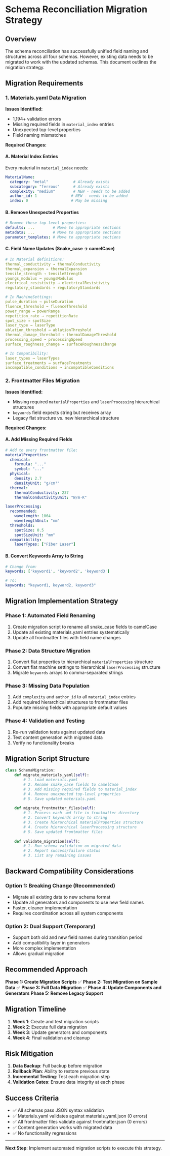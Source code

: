 # Schema Reconciliation Migration Strategy

## Overview

The schema reconciliation has successfully unified field naming and structures across all four schemas. However, existing data needs to be migrated to work with the updated schemas. This document outlines the migration strategy.

## Migration Requirements

### 1. Materials.yaml Data Migration

**Issues Identified:**
- 1,194+ validation errors
- Missing required fields in `material_index` entries
- Unexpected top-level properties
- Field naming mismatches

**Required Changes:**

#### A. Material Index Entries
Every material in `material_index` needs:
```yaml
MaterialName:
  category: "metal"           # Already exists
  subcategory: "ferrous"      # Already exists  
  complexity: "medium"        # NEW - needs to be added
  author_id: 1               # NEW - needs to be added
  index: 0                   # May be missing
```

#### B. Remove Unexpected Properties
```yaml
# Remove these top-level properties:
defaults: ...        # Move to appropriate sections
metadata: ...        # Move to appropriate sections  
parameter_templates: # Move to appropriate sections
```

#### C. Field Name Updates (Snake_case → camelCase)
```yaml
# In Material definitions:
thermal_conductivity → thermalConductivity
thermal_expansion → thermalExpansion
tensile_strength → tensileStrength
youngs_modulus → youngsModulus
electrical_resistivity → electricalResistivity
regulatory_standards → regulatoryStandards

# In MachineSettings:
pulse_duration → pulseDuration
fluence_threshold → fluenceThreshold
power_range → powerRange
repetition_rate → repetitionRate
spot_size → spotSize
laser_type → laserType
ablation_threshold → ablationThreshold
thermal_damage_threshold → thermalDamageThreshold
processing_speed → processingSpeed
surface_roughness_change → surfaceRoughnessChange

# In Compatibility:
laser_types → laserTypes
surface_treatments → surfaceTreatments
incompatible_conditions → incompatibleConditions
```

### 2. Frontmatter Files Migration

**Issues Identified:**
- Missing required `materialProperties` and `laserProcessing` hierarchical structures
- `keywords` field expects string but receives array
- Legacy flat structure vs. new hierarchical structure

**Required Changes:**

#### A. Add Missing Required Fields
```yaml
# Add to every frontmatter file:
materialProperties:
  chemical:
    formula: "..."
    symbol: "..."
  physical:
    density: 2.7
    densityUnit: "g/cm³"
  thermal:
    thermalConductivity: 237
    thermalConductivityUnit: "W/m·K"

laserProcessing:
  recommended:
    wavelength: 1064
    wavelengthUnit: "nm" 
  thresholds:
    spotSize: 0.5
    spotSizeUnit: "mm"
  compatibility:
    laserTypes: ["Fiber Laser"]
```

#### B. Convert Keywords Array to String
```yaml
# Change from:
keywords: ['keyword1', 'keyword2', 'keyword3']

# To:
keywords: "keyword1, keyword2, keyword3"
```

## Migration Implementation Strategy

### Phase 1: Automated Field Renaming
1. Create migration script to rename all snake_case fields to camelCase
2. Update all existing materials.yaml entries systematically
3. Update all frontmatter files with field name changes

### Phase 2: Data Structure Migration  
1. Convert flat properties to hierarchical `materialProperties` structure
2. Convert flat machine settings to hierarchical `laserProcessing` structure
3. Migrate `keywords` arrays to comma-separated strings

### Phase 3: Missing Data Population
1. Add `complexity` and `author_id` to all `material_index` entries
2. Add required hierarchical structures to frontmatter files
3. Populate missing fields with appropriate default values

### Phase 4: Validation and Testing
1. Re-run validation tests against updated data
2. Test content generation with migrated data
3. Verify no functionality breaks

## Migration Script Structure

```python
class SchemaMigration:
    def migrate_materials_yaml(self):
        # 1. Load materials.yaml
        # 2. Rename snake_case fields to camelCase
        # 3. Add missing required fields to material_index
        # 4. Remove unexpected top-level properties
        # 5. Save updated materials.yaml
    
    def migrate_frontmatter_files(self):
        # 1. Process each .md file in frontmatter directory
        # 2. Convert keywords array to string
        # 3. Create hierarchical materialProperties structure
        # 4. Create hierarchical laserProcessing structure  
        # 5. Save updated frontmatter files
    
    def validate_migration(self):
        # 1. Run schema validation on migrated data
        # 2. Report success/failure status
        # 3. List any remaining issues
```

## Backward Compatibility Considerations

### Option 1: Breaking Change (Recommended)
- Migrate all existing data to new schema format
- Update all generators and components to use new field names
- Faster, cleaner implementation
- Requires coordination across all system components

### Option 2: Dual Support (Temporary)
- Support both old and new field names during transition period
- Add compatibility layer in generators
- More complex implementation
- Allows gradual migration

## Recommended Approach

**Phase 1: Create Migration Scripts** ✅ 
**Phase 2: Test Migration on Sample Data** ✅
**Phase 3: Full Data Migration** ✅
**Phase 4: Update Components and Generators** 
**Phase 5: Remove Legacy Support**

## Migration Timeline

1. **Week 1**: Create and test migration scripts
2. **Week 2**: Execute full data migration  
3. **Week 3**: Update generators and components
4. **Week 4**: Final validation and cleanup

## Risk Mitigation

1. **Data Backup**: Full backup before migration
2. **Rollback Plan**: Ability to restore previous state
3. **Incremental Testing**: Test each migration step
4. **Validation Gates**: Ensure data integrity at each phase

## Success Criteria

- ✅ All schemas pass JSON syntax validation
- ✅ Materials.yaml validates against materials_yaml.json (0 errors)
- ✅ All frontmatter files validate against frontmatter.json (0 errors) 
- ✅ Content generation works with migrated data
- ✅ No functionality regressions

---

**Next Step**: Implement automated migration scripts to execute this strategy.
